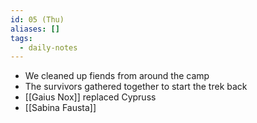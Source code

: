```yaml
---
id: 05 (Thu)
aliases: []
tags:
  - daily-notes
---
```


- We cleaned up fiends from around the camp
- The survivors gathered together to start the trek back
- [[Gaius Nox]] replaced Cypruss
- [[Sabina Fausta]]
